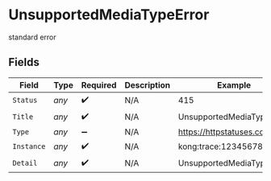 # UnsupportedMediaTypeError

standard error


## Fields

| Field                        | Type                         | Required                     | Description                  | Example                      |
| ---------------------------- | ---------------------------- | ---------------------------- | ---------------------------- | ---------------------------- |
| `Status`                     | *any*                        | :heavy_check_mark:           | N/A                          | 415                          |
| `Title`                      | *any*                        | :heavy_check_mark:           | N/A                          | UnsupportedMediaType         |
| `Type`                       | *any*                        | :heavy_minus_sign:           | N/A                          | https://httpstatuses.com/415 |
| `Instance`                   | *any*                        | :heavy_check_mark:           | N/A                          | kong:trace:1234567890        |
| `Detail`                     | *any*                        | :heavy_check_mark:           | N/A                          | UnsupportedMediaType         |